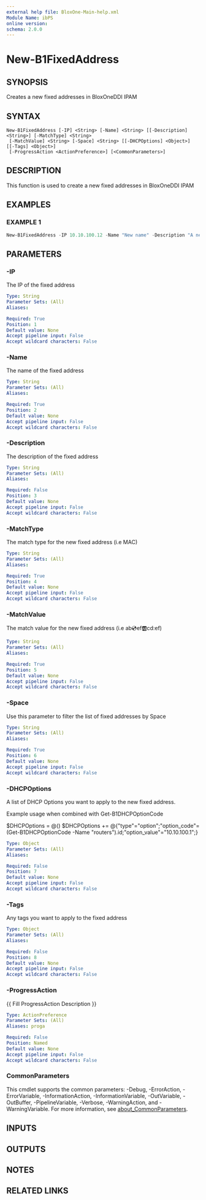```yaml
---
external help file: BloxOne-Main-help.xml
Module Name: ibPS
online version:
schema: 2.0.0
---
```


# New-B1FixedAddress

## SYNOPSIS
Creates a new fixed addresses in BloxOneDDI IPAM

## SYNTAX

```
New-B1FixedAddress [-IP] <String> [-Name] <String> [[-Description] <String>] [-MatchType] <String>
 [-MatchValue] <String> [-Space] <String> [[-DHCPOptions] <Object>] [[-Tags] <Object>]
 [-ProgressAction <ActionPreference>] [<CommonParameters>]
```

## DESCRIPTION
This function is used to create a new fixed addresses in BloxOneDDI IPAM

## EXAMPLES

### EXAMPLE 1
```powershell
New-B1FixedAddress -IP 10.10.100.12 -Name "New name" -Description "A new description"
```

## PARAMETERS

### -IP
The IP of the fixed address

```yaml
Type: String
Parameter Sets: (All)
Aliases:

Required: True
Position: 1
Default value: None
Accept pipeline input: False
Accept wildcard characters: False
```

### -Name
The name of the fixed address

```yaml
Type: String
Parameter Sets: (All)
Aliases:

Required: True
Position: 2
Default value: None
Accept pipeline input: False
Accept wildcard characters: False
```

### -Description
The description of the fixed address

```yaml
Type: String
Parameter Sets: (All)
Aliases:

Required: False
Position: 3
Default value: None
Accept pipeline input: False
Accept wildcard characters: False
```

### -MatchType
The match type for the new fixed address (i.e MAC)

```yaml
Type: String
Parameter Sets: (All)
Aliases:

Required: True
Position: 4
Default value: None
Accept pipeline input: False
Accept wildcard characters: False
```

### -MatchValue
The match value for the new fixed address (i.e ab:cd:ef:ab:cd:ef)

```yaml
Type: String
Parameter Sets: (All)
Aliases:

Required: True
Position: 5
Default value: None
Accept pipeline input: False
Accept wildcard characters: False
```

### -Space
Use this parameter to filter the list of fixed addresses by Space

```yaml
Type: String
Parameter Sets: (All)
Aliases:

Required: True
Position: 6
Default value: None
Accept pipeline input: False
Accept wildcard characters: False
```

### -DHCPOptions
A list of DHCP Options you want to apply to the new fixed address.

Example usage when combined with Get-B1DHCPOptionCode

$DHCPOptions = @()
$DHCPOptions += @{"type"="option";"option_code"=(Get-B1DHCPOptionCode -Name "routers").id;"option_value"="10.10.100.1";}

```yaml
Type: Object
Parameter Sets: (All)
Aliases:

Required: False
Position: 7
Default value: None
Accept pipeline input: False
Accept wildcard characters: False
```

### -Tags
Any tags you want to apply to the fixed address

```yaml
Type: Object
Parameter Sets: (All)
Aliases:

Required: False
Position: 8
Default value: None
Accept pipeline input: False
Accept wildcard characters: False
```

### -ProgressAction
{{ Fill ProgressAction Description }}

```yaml
Type: ActionPreference
Parameter Sets: (All)
Aliases: proga

Required: False
Position: Named
Default value: None
Accept pipeline input: False
Accept wildcard characters: False
```

### CommonParameters
This cmdlet supports the common parameters: -Debug, -ErrorAction, -ErrorVariable, -InformationAction, -InformationVariable, -OutVariable, -OutBuffer, -PipelineVariable, -Verbose, -WarningAction, and -WarningVariable. For more information, see [about_CommonParameters](http://go.microsoft.com/fwlink/?LinkID=113216).

## INPUTS

## OUTPUTS

## NOTES

## RELATED LINKS
